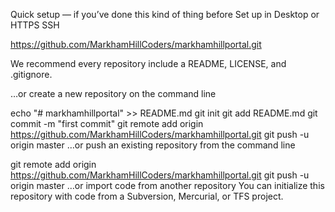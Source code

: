 Quick setup — if you’ve done this kind of thing before
 Set up in Desktop	or	
 HTTPS
 SSH

https://github.com/MarkhamHillCoders/markhamhillportal.git

We recommend every repository include a README, LICENSE, and .gitignore.

…or create a new repository on the command line

echo "# markhamhillportal" >> README.md
git init
git add README.md
git commit -m "first commit"
git remote add origin https://github.com/MarkhamHillCoders/markhamhillportal.git
git push -u origin master
…or push an existing repository from the command line

git remote add origin https://github.com/MarkhamHillCoders/markhamhillportal.git
git push -u origin master
…or import code from another repository
You can initialize this repository with code from a Subversion, Mercurial, or TFS project.